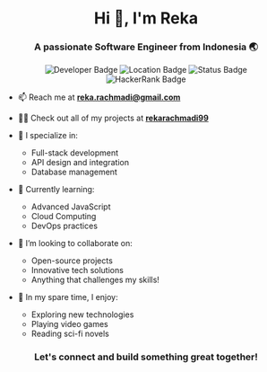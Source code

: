 <h1 align="center">Hi 👋, I'm Reka</h1>

<h3 align="center">A passionate Software Engineer from Indonesia 🌏</h3>

<p align="center">
  <img src="https://img.shields.io/badge/Developer-Software%20Engineer-blue" alt="Developer Badge" />
  <img src="https://img.shields.io/badge/Location-Indonesia-brightgreen" alt="Location Badge" />
  <img src="https://img.shields.io/badge/Status-Open%20to%20Collaborations-yellow" alt="Status Badge" />
  <img src="https://img.shields.io/badge/HackerRank-Profile-orange" alt="HackerRank Badge" />
</p>

- 📫 Reach me at **[reka.rachmadi@gmail.com](mailto:reka.rachmadi@gmail.com)**

- 👨‍💻 Check out all of my projects at **[rekarachmadi99](https://rekarachmadi99.github.io)**

- 🔧 I specialize in:
  - Full-stack development
  - API design and integration
  - Database management

- 🌱 Currently learning:
  - Advanced JavaScript
  - Cloud Computing
  - DevOps practices

- 🤝 I’m looking to collaborate on:
  - Open-source projects
  - Innovative tech solutions
  - Anything that challenges my skills!

- 🎨 In my spare time, I enjoy:
  - Exploring new technologies
  - Playing video games
  - Reading sci-fi novels

<h3 align="center">Let's connect and build something great together!</h3>
